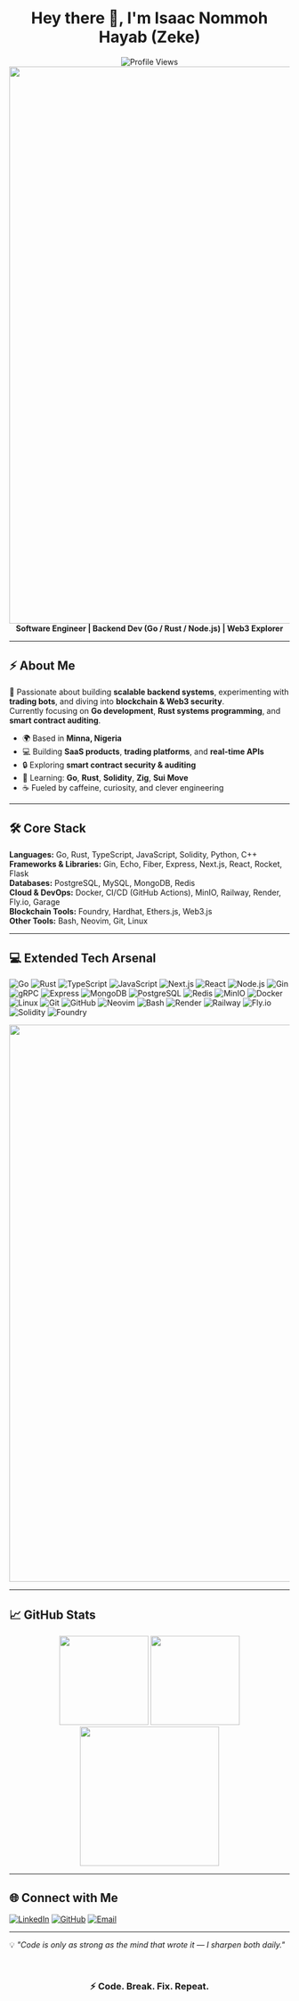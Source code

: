 <h1 align="center">Hey there 👋, I'm Isaac Nommoh Hayab (Zeke)</h1>
<div align="center">
  <img src="https://komarev.com/ghpvc/?username=ayo-69&label=Profile%20Views&color=0e75b6&style=for-the-badge" alt="Profile Views" />
</div>

<img src="https://user-images.githubusercontent.com/74038190/212284100-561aa473-3905-4a80-b561-0d28506553ee.gif" width="1000">

<div align="center"><b>Software Engineer | Backend Dev (Go / Rust / Node.js) | Web3 Explorer</b></div>

---

## ⚡ About Me
🚀 Passionate about building **scalable backend systems**, experimenting with **trading bots**, and diving into **blockchain & Web3 security**.  
Currently focusing on **Go development**, **Rust systems programming**, and **smart contract auditing**.  

- 🌍 Based in **Minna, Nigeria**  
- 💻 Building **SaaS products**, **trading platforms**, and **real-time APIs**  
- 🔒 Exploring **smart contract security & auditing**  
- 🧠 Learning: **Go**, **Rust**, **Solidity**, **Zig**, **Sui Move**  
- ☕ Fueled by caffeine, curiosity, and clever engineering  

---

## 🛠️ Core Stack

**Languages:** Go, Rust, TypeScript, JavaScript, Solidity, Python, C++  
**Frameworks & Libraries:** Gin, Echo, Fiber, Express, Next.js, React, Rocket, Flask  
**Databases:** PostgreSQL, MySQL, MongoDB, Redis  
**Cloud & DevOps:** Docker, CI/CD (GitHub Actions), MinIO, Railway, Render, Fly.io, Garage  
**Blockchain Tools:** Foundry, Hardhat, Ethers.js, Web3.js  
**Other Tools:** Bash, Neovim, Git, Linux  

---

## 💻 Extended Tech Arsenal

![Go](https://img.shields.io/badge/Go-00ADD8.svg?style=flat&logo=go&logoColor=white)
![Rust](https://img.shields.io/badge/Rust-000000.svg?style=flat&logo=rust&logoColor=white)
![TypeScript](https://img.shields.io/badge/TypeScript-3178C6.svg?style=flat&logo=typescript&logoColor=white)
![JavaScript](https://img.shields.io/badge/JavaScript-F7DF1E.svg?style=flat&logo=javascript&logoColor=black)
![Next.js](https://img.shields.io/badge/Next.js-000000.svg?style=flat&logo=nextdotjs&logoColor=white)
![React](https://img.shields.io/badge/React-20232A.svg?style=flat&logo=react&logoColor=61DAFB)
![Node.js](https://img.shields.io/badge/Node.js-43853D.svg?style=flat&logo=node.js&logoColor=white)
![Gin](https://img.shields.io/badge/Gin-00B386.svg?style=flat&logo=go&logoColor=white)
![gRPC](https://img.shields.io/badge/gRPC-4285F4.svg?style=flat&logo=googlecloud&logoColor=white)
![Express](https://img.shields.io/badge/Express.js-404d59.svg?style=flat&logo=express&logoColor=white)
![MongoDB](https://img.shields.io/badge/MongoDB-%234ea94b.svg?style=flat&logo=mongodb&logoColor=white)
![PostgreSQL](https://img.shields.io/badge/PostgreSQL-316192.svg?style=flat&logo=postgresql&logoColor=white)
![Redis](https://img.shields.io/badge/Redis-%23DD0031.svg?style=flat&logo=redis&logoColor=white)
![MinIO](https://img.shields.io/badge/MinIO-B20000.svg?style=flat&logo=minio&logoColor=white)
![Docker](https://img.shields.io/badge/Docker-%230db7ed.svg?style=flat&logo=docker&logoColor=white)
![Linux](https://img.shields.io/badge/Linux-FCC624?style=flat&logo=linux&logoColor=black)
![Git](https://img.shields.io/badge/git-%23F05033.svg?style=flat&logo=git&logoColor=white)
![GitHub](https://img.shields.io/badge/github-%23121011.svg?style=flat&logo=github&logoColor=white)
![Neovim](https://img.shields.io/badge/Neovim-57A143.svg?style=flat&logo=neovim&logoColor=white)
![Bash](https://img.shields.io/badge/Bash-121011.svg?style=flat&logo=gnu-bash&logoColor=white)
![Render](https://img.shields.io/badge/Render-46E3B7.svg?style=flat&logo=render&logoColor=white)
![Railway](https://img.shields.io/badge/Railway-0B0D0E.svg?style=flat&logo=railway&logoColor=white)
![Fly.io](https://img.shields.io/badge/Fly.io-00193F.svg?style=flat&logo=fly.io&logoColor=white)
![Solidity](https://img.shields.io/badge/Solidity-363636.svg?style=flat&logo=solidity&logoColor=white)
![Foundry](https://img.shields.io/badge/Foundry-2D2D2D.svg?style=flat&logo=ethereum&logoColor=white)

<img src="https://user-images.githubusercontent.com/74038190/212284100-561aa473-3905-4a80-b561-0d28506553ee.gif" width="1000">

---

## 📈 GitHub Stats

<div align="center">
  <img src="https://github-readme-stats.vercel.app/api?username=ayo-69&show_icons=true&theme=tokyonight" height="160" />
  <img src="https://github-readme-stats.vercel.app/api/top-langs/?username=ayo-69&layout=compact&theme=tokyonight" height="160" />
</div>

<div align="center">
  <img src="https://github-readme-activity-graph.vercel.app/graph?username=ayo-69&theme=tokyo-night&area=true&radius=16" height="250" />
</div>

---

## 🌐 Connect with Me

[![LinkedIn](https://img.shields.io/badge/LinkedIn-%230077B5.svg?logo=linkedin&logoColor=white)](https://www.linkedin.com/in/isaac-hayab-3b65492a7)
[![GitHub](https://img.shields.io/badge/GitHub-181717.svg?logo=github&logoColor=white)](https://github.com/ayo-69)
[![Email](https://img.shields.io/badge/Email-D14836.svg?logo=gmail&logoColor=white)](mailto:isaachayab0@gmail.com)

---

💡 *"Code is only as strong as the mind that wrote it — I sharpen both daily."*  

<br>

<div align="center">
  <h3>⚡ Code. Break. Fix. Repeat.</h3>
</div>

